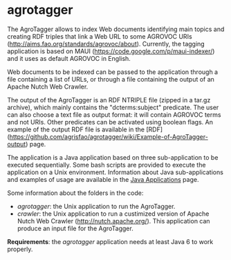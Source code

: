 agrotagger
==========

The AgroTagger allows to index Web documents identifying main topics and creating RDF triples that link a Web URL to some AGROVOC URIs (http://aims.fao.org/standards/agrovoc/about). Currently, the tagging application is based on MAUI (https://code.google.com/p/maui-indexer/) and it uses as default AGROVOC in English. 

Web documents to be indexed can be passed to the application through a file containing a list of URLs, or through a file containing the output of an Apache Nutch Web Crawler.

The output of the AgroTagger is an RDF NTRIPLE file (zipped in a tar.gz archive), which mainly contains the "dcterms:subject" predicate. The user can also choose a text file as output format: it will contain AGROVOC terms and not URIs. Other predicates can be activated using boolean flags. An example of the output RDF file is available in the [RDF] (https://github.com/agrisfao/agrotagger/wiki/Example-of-AgroTagger-output) page.

The application is a Java application based on three sub-application to be executed sequentially. Some bash scripts are provided to execute the application on a Unix environment. Information about Java sub-applications and examples of usage are available in the [Java Applications](https://github.com/agrisfao/agrotagger/wiki/Java-Applications) page.

Some information about the folders in the code:

- *agrotagger*: the Unix application to run the AgroTagger.
- *crawler*:  the Unix application to run a custimized version of Apache Nutch Web Crawler (http://nutch.apache.org/). This application can produce an input file for the AgroTagger.
  
**Requirements**: the *agrotagger* application needs at least Java 6 to work properly.
